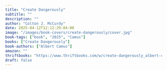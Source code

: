 ```yaml
---
title: "Create Dangerously"
subtitle: ""
description: ""
author: "Colton J. McCurdy"
date: 2025-04-12T12:12:29-04:00
image: "/images/book-covers/create-dangerously/cover.jpg"
book-tags: ["book", "2025", "Camus"]
books: ["Create Dangerously"]
book-authors: ["Albert Camus"]
amazon: ""
thriftbooks: "https://www.thriftbooks.com/w/create-dangerously_albert-camus/21412870/all-editions/"
draft: false
---
```

